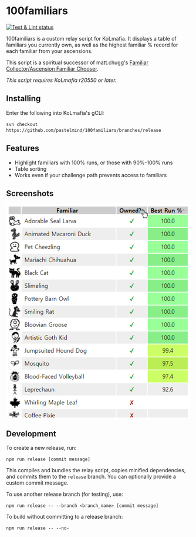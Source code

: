 # 100familiars

[![Test & Lint status](https://github.com/pastelmind/100familiars/workflows/Test%20&%20Lint/badge.svg)](https://github.com/pastelmind/100familiars/actions)

100familiars is a custom relay script for KoLmafia. It displays a table of familiars you currently own, as well as the highest familiar % record for each familiar from your ascensions.

This script is a spiritual successor of matt.chugg's [Familiar Collector/Ascension Familiar Chooser](https://kolmafia.us/threads/familiar-collector-ascension-familiar-chooser.7433/).

_This script requires KoLmafia r20550 or later._

## Installing

Enter the following into KoLmafia's gCLI:

```
svn checkout https://github.com/pastelmind/100familiars/branches/release
```

## Features

- Highlight familiars with 100% runs, or those with 90%-100% runs
- Table sorting
- Works even if your challenge path prevents access to familiars

## Screenshots

![100familiars in action](screenshots/100familiars-screenshot-1.png)

## Development

To create a new release, run:

```
npm run release [commit message]
```

This compiles and bundles the relay script, copies minified dependencies, and commits them to the `release` branch. You can optionally provide a custom commit message.

To use another release branch (for testing), use:

```
npm run release -- --branch <branch_name> [commit message]
```

To build without committing to a release branch:

```
npm run release -- --no-
```
